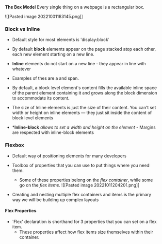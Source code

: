 **The Box Model**
Every single thing on a webpage is a rectangular box.

![[Pasted image 20221001183145.png]]

### Block vs Inline
* Default style for most elements is 'display:block'
* By default **block** elements appear on the page stacked atop each other, each new element starting on a new line.
* **Inline** elements do not start on a new line - they appear in line with whatever 
* Examples of thes are a and span.

* By default, a block level element's content fills the available inline space of the parent element containing it and grows along the block dimension to accommodate its content. 
* The size of Inline elements is just the size of their content. You can't set width or height on inline elements — they just sit inside the content of block level elements
 * ***Inline-block** *allows to set a width and height on the element -* Margins are respected with inline-block elements

### Flexbox
* Default way of positioning elements for many developers
* Toolbox of properties that you can use to put things where you need them.
	* Some of these properties belong on the _flex container_, while some go on the _flex items_.
![[Pasted image 20221011204201.png]]

* Creating and nesting multiple flex containers and items is the primary way we will be building up complex layouts

#### Flex Properties
* 'Flex' declaration is shorthand for 3 properties that you can set on a flex item.
	* These properties affect how flex items size themselves within their container.


